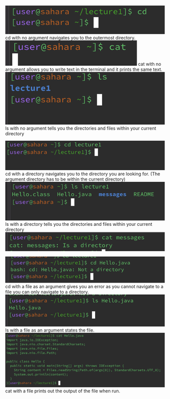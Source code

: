 ![Image](cd-no-arg.png)
cd with no argument navigates you to the outermost directory. 
![Image](cat-no-arg.png)
cat with no argument allows you to write text in the terminal and it prints the same text.
![Image](ls-no-arg.png)
ls with no argument tells you the directories and files within your current directory 


![Image](cd-directory.png)
cd with a directory navigates you to the directory you are looking for. (The argument directory has to be within the current directory)
![Image](ls-directory.png)
ls with a directory tells you the directories and files within your current directory 
![Image](cat-directory.png)

![Image](cd-file.png)
cd with a file as an argument gives you an error as you cannot navigate to a file you can only navigate to a directory.
![Image](ls-file.png)
ls with a file as an argument states the file. 
![Image](cat-file.png)
cat with a file prints out the output of the file when run. 
